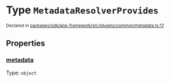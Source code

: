 # Type `MetadataResolverProvides`
<sub>Declared in [packages/sdk/app-framework/src/plugins/common/metadata.ts:17](https://github.com/dxos/dxos/blob/27607ac6b/packages/sdk/app-framework/src/plugins/common/metadata.ts#L17)</sub>




## Properties
### [metadata](https://github.com/dxos/dxos/blob/27607ac6b/packages/sdk/app-framework/src/plugins/common/metadata.ts#L18)
Type: <code>object</code>





